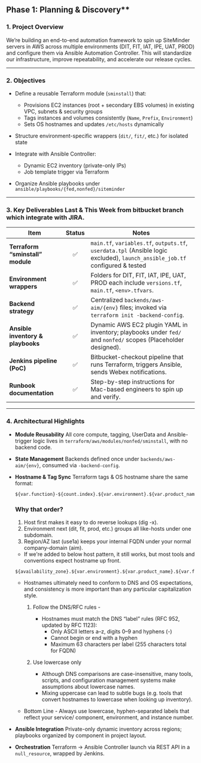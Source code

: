## Phase 1: Planning & Discovery\*\*

### 1. Project Overview

We’re building an end-to-end automation framework to spin up SiteMinder servers in AWS across multiple environments (DIT, FIT, IAT, IPE, UAT, PROD) and configure them via Ansible Automation Controller. This will standardize our infrastructure, improve repeatability, and accelerate our release cycles.

---

### 2. Objectives

- Define a reusable Terraform module (`sminstall`) that:

  - Provisions EC2 instances (root + secondary EBS volumes) in existing VPC, subnets & security groups
  - Tags instances and volumes consistently (`Name`, `Prefix`, `Environment`)
  - Sets OS hostnames and updates `/etc/hosts` dynamically

- Structure environment-specific wrappers (`dit/`, `fit/`, etc.) for isolated state
- Integrate with Ansible Controller:

  - Dynamic EC2 inventory (private-only IPs)
  - Job template trigger via Terraform

- Organize Ansible playbooks under `ansible/playbooks/{fed,nonfed}/siteminder`

---

### 3. Key Deliverables Last & This Week from bitbucket branch which integrate with JIRA.

| Item                              | Status | Notes                                                                                                                         |
| --------------------------------- | :----: | ----------------------------------------------------------------------------------------------------------------------------- |
| **Terraform “sminstall” module**  |   ✅   | `main.tf`, `variables.tf`, `outputs.tf`, `userdata.tpl` (Ansible logic excluded), `launch_ansible_job.tf` configured & tested |
| **Environment wrappers**          |   ✅   | Folders for DIT, FIT, IAT, IPE, UAT, PROD each include `versions.tf`, `main.tf`, `<env>.tfvars`.                              |
| **Backend strategy**              |   ✅   | Centralized `backends/aws-aim/{env}` files; invoked via `terraform init -backend-config`.                                     |
| **Ansible inventory & playbooks** |   ✅   | Dynamic AWS EC2 plugin YAML in inventory; playbooks under `fed/` and `nonfed/` scopes (Placeholder designed).                 |
| **Jenkins pipeline (PoC)**        |   ✅   | Bitbucket-checkout pipeline that runs Terraform, triggers Ansible, sends Webex notifications.                                 |
| **Runbook documentation**         |   ✅   | Step-by-step instructions for Mac-based engineers to spin up and verify.                                                      |

---

### 4. Architectural Highlights

- **Module Reusability**
  All core compute, tagging, UserData and Ansible-trigger logic lives in `terraform/aws/modules/nonfed/sminstall`, with no backend code.
- **State Management**
  Backends defined once under `backends/aws-aim/{env}`, consumed via `-backend-config`.
- **Hostname & Tag Sync**
  Terraform tags & OS hostname share the same format:

  ```
  ${var.function}-${count.index}.${var.environment}.${var.product_name}.${availability_zone}
  ```

  ### Why that order?

  1. Host first makes it easy to do reverse lookups (dig -x).
  2. Environment next (dit, fit, prod, etc.) groups all like-hosts under one subdomain.
  3. Region/AZ last (use1a) keeps your internal FQDN under your normal company-domain (aim).

  - If we're added to below host pattern, it still works, but most tools and conventions expect
    hostname up front.

  ```
  ${availability_zone}.${var.environment}.${var.product_name}.${var.function}-${count.index}
  ```

  - Hostnames ultimately need to conform to DNS and OS expectations, and consistency is more
    important than any particular capitalization style.

    1. Follow the DNS/RFC rules -

       - Hostnames must match the DNS “label” rules (RFC 952, updated by RFC 1123):
         - Only ASCII letters a–z, digits 0–9 and hyphens (-)
         - Cannot begin or end with a hyphen
         - Maximum 63 characters per label (255 characters total for FQDN)

    2. Use lowercase only
       - Although DNS comparisons are case-insensitive, many tools, scripts, and configuration
         management systems make assumptions about lowercase names.
       - Mixing uppercase can lead to subtle bugs (e.g. tools that convert hostnames to
         lowercase when looking up inventory).

  - Bottom Line - Always use lowercase, hyphen-separated labels that reflect your service/
    component, environment, and instance number.

- **Ansible Integration**
  Private-only dynamic inventory across regions; playbooks organized by component in project layout.

- **Orchestration**
  Terraform → Ansible Controller launch via REST API in a `null_resource`, wrapped by Jenkins.
